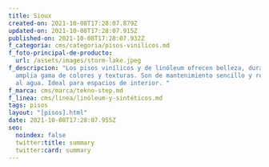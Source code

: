```yaml
---
title: Sioux
created-on: 2021-10-08T17:28:07.879Z
updated-on: 2021-10-08T17:28:07.915Z
published-on: 2021-10-08T17:28:07.932Z
f_categoria: cms/categoria/pisos-vinilicos.md
f_foto-principal-de-producto:
  url: /assets/images/storm-lake.jpeg
f_descripcion: "Los pisos vinílicos y de linóleum ofrecen belleza, durabilidad y
  amplia gama de colores y texturas. Son de mantenimiento sencillo y resistentes
  al agua. Ideal para espacios de interior. "
f_marca: cms/marca/tekno-step.md
f_linea: cms/linea/linóleum-y-sintéticos.md
tags: pisos
layout: "[pisos].html"
date: 2021-10-08T17:28:07.955Z
seo:
  noindex: false
  twitter:title: summary
  twitter:card: summary
---
```

